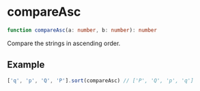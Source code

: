 # compareAsc

```ts
function compareAsc(a: number, b: number): number
```

Compare the strings in ascending order.

## Example

```ts
['q', 'p', 'Q', 'P'].sort(compareAsc) // ['P', 'Q', 'p', 'q']
```

